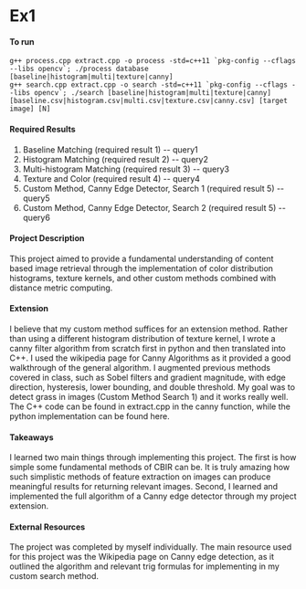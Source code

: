 # Ex1

#### To run
```
g++ process.cpp extract.cpp -o process -std=c++11 `pkg-config --cflags --libs opencv`; ./process database [baseline|histogram|multi|texture|canny]
g++ search.cpp extract.cpp -o search -std=c++11 `pkg-config --cflags --libs opencv`; ./search [baseline|histogram|multi|texture|canny] [baseline.csv|histogram.csv|multi.csv|texture.csv|canny.csv] [target image] [N]
```
#### Required Results

1. Baseline Matching (required result 1) -- query1
2. Histogram Matching (required result 2) -- query2
3. Multi-histogram Matching (required result 3) -- query3
4. Texture and Color (required result 4) -- query4
5. Custom Method, Canny Edge Detector, Search 1 (required result 5) -- query5
6. Custom Method, Canny Edge Detector, Search 2 (required result 5) -- query6

#### Project Description

This project aimed to provide a fundamental understanding of content based image retrieval through the implementation of color distribution histograms, texture kernels, and other custom methods combined with distance metric computing.

#### Extension

I believe that my custom method suffices for an extension method. Rather than using a different histogram distribution of texture kernel, I wrote a canny filter algorithm from scratch first in python and then translated into C++. I used the wikipedia page for Canny Algorithms as it provided a good walkthrough of the general algorithm. I augmented previous methods covered in class, such as Sobel filters and gradient magnitude, with edge direction, hysteresis, lower bounding, and double threshold. My goal was to detect grass in images (Custom Method Search 1) and it works really well. The C++ code can be found in extract.cpp in the canny function, while the python implementation can be found here. 

#### Takeaways

I learned two main things through implementing this project. The first is how simple some fundamental methods of CBIR can be. It is truly amazing how such simplistic methods of feature extraction on images can produce meaningful results for returning relevant images. Second, I learned and implemented the full algorithm of a Canny edge detector through my project extension. 

#### External Resources

The project was completed by myself individually. The main resource used for this project was the Wikipedia page on Canny edge detection, as it outlined the algorithm and relevant trig formulas for implementing in my custom search method.
